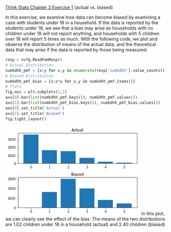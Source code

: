 [Think Stats Chapter 3 Exercise 1](http://greenteapress.com/thinkstats2/html/thinkstats2004.html#toc31) (actual vs. biased)

In this exercise, we examine how data can become biased by examining a case with students under 18 in a household. If the data is reported by the students under 18, we see that a bias may arise as households with no children under 18 will not report anything, and households with 5 children over 18 will report 5 times as much. With the following code, we plot and observe the distribution of means of the actual data, and the theoretical data that may arise if the data is reported by those being measured.
```python
resp = nsfg.ReadFemResp()
# Actual Distribution
numkdhh_pmf = {x:y for x,y in enumerate(resp['numkdhh'].value_counts())}
# Biased Distribution
numkdhh_pmf_bias = {x:x*y for x,y in numkdhh_pmf.items()}
# Plots
fig,axs = plt.subplots(2,1)
axs[0].bar(list(numkdhh_pmf.keys()), numkdhh_pmf.values())
axs[1].bar(list(numkdhh_pmf_bias.keys()), numkdhh_pmf_bias.values())
axs[0].set_title('Actual')
axs[1].set_title('Biased')
fig.tight_layout()
```
![](/img/actualvsbiased.png?raw=true)
In this plot, we can clearly see the effect of the bias. The means of the two distributions are 1.02 children under 18 in a household (actual) and 2.40 children (biased)

